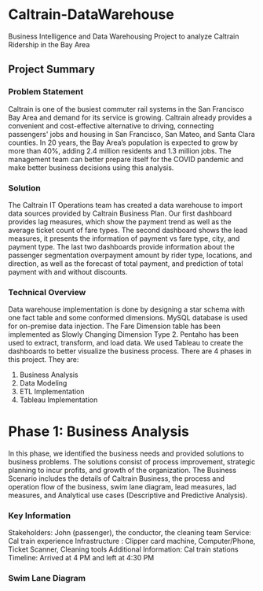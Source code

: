 # Caltrain-DataWarehouse
Business Intelligence and Data Warehousing Project to analyze Caltrain Ridership in the Bay Area

## Project Summary
### Problem Statement
Caltrain is one of the busiest commuter rail systems in the San Francisco Bay Area and demand for its service is growing. Caltrain already provides a convenient and cost-effective alternative to driving, connecting passengers' jobs and housing in San Francisco, San Mateo, and Santa Clara counties. In 20 years, the Bay Area’s population is expected to grow by more than 40%, adding 2.4 million residents and 1.3 million jobs. The management team can better prepare itself for the COVID pandemic and make better business decisions using this analysis.
### Solution
The Caltrain IT Operations team has created a data warehouse to import data sources provided by Caltrain Business Plan. Our first dashboard provides lag measures, which show the payment trend as well as the average ticket count of fare types. The second dashboard shows the lead measures, it presents the information of payment vs fare type, city, and payment type. The last two dashboards provide information about the passenger segmentation overpayment amount by rider type, locations, and direction, as well as the forecast of total payment, and prediction of total payment with and without discounts.
### Technical Overview
Data warehouse implementation is done by designing a star schema with one fact table and some conformed dimensions. MySQL database is used for on-premise data injection. The Fare Dimension table has been implemented as Slowly Changing Dimension Type 2. Pentaho has been used to extract, transform, and load data. We used Tableau to create the dashboards to better visualize the business process. There are 4 phases in this project.
They are:
1. Business Analysis
2. Data Modeling
3. ETL Implementation
4. Tableau Implementation

# Phase 1: Business Analysis
In this phase, we identified the business needs and provided solutions to business problems. The solutions consist of process improvement, strategic planning to incur profits, and growth of the organization. The Business Scenario includes the details of Caltrain Business, the process and operation flow of the business, swim lane diagram, lead measures, lad measures, and Analytical use cases (Descriptive and Predictive Analysis).
### Key Information
Stakeholders: John (passenger), the conductor, the cleaning team
Service: Cal train experience
Infrastructure : Clipper card machine, Computer/Phone, Ticket Scanner, Cleaning tools
Additional Information: Cal train stations
Timeline: Arrived at 4 PM and left at 4:30 PM

### Swim Lane Diagram

